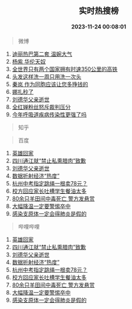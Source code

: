 <div align="center"><h2>实时热搜榜</h2><h4>2023-11-24 00:08:01</h4></div>

> 微博  

1. [迪丽热巴第二套 温婉大气](https://s.weibo.com/weibo?q=%E8%BF%AA%E4%B8%BD%E7%83%AD%E5%B7%B4%E7%AC%AC%E4%BA%8C%E5%A5%97%20%E6%B8%A9%E5%A9%89%E5%A4%A7%E6%B0%94&t=31&band_rank=1&Refer=top)<br />
2. [杨紫 华伦天奴](https://s.weibo.com/weibo?q=%E6%9D%A8%E7%B4%AB%20%E5%8D%8E%E4%BC%A6%E5%A4%A9%E5%A5%B4&t=31&band_rank=2&Refer=top)<br />
3. [全世界只有两个国家拥有时速350公里的高铁](https://s.weibo.com/weibo?q=%23%E5%85%A8%E4%B8%96%E7%95%8C%E5%8F%AA%E6%9C%89%E4%B8%A4%E4%B8%AA%E5%9B%BD%E5%AE%B6%E6%8B%A5%E6%9C%89%E6%97%B6%E9%80%9F350%E5%85%AC%E9%87%8C%E7%9A%84%E9%AB%98%E9%93%81%23&t=31&band_rank=3&Refer=top)<br />
4. [头发这样洗一周只用洗一次头](https://s.weibo.com/weibo?q=%E5%A4%B4%E5%8F%91%E8%BF%99%E6%A0%B7%E6%B4%97%E4%B8%80%E5%91%A8%E5%8F%AA%E7%94%A8%E6%B4%97%E4%B8%80%E6%AC%A1%E5%A4%B4&t=31&band_rank=4&Refer=top)<br />
5. [秦岚 作为同胞应该让您多挣钱的](https://s.weibo.com/weibo?q=%E7%A7%A6%E5%B2%9A%20%E4%BD%9C%E4%B8%BA%E5%90%8C%E8%83%9E%E5%BA%94%E8%AF%A5%E8%AE%A9%E6%82%A8%E5%A4%9A%E6%8C%A3%E9%92%B1%E7%9A%84&t=31&band_rank=5&Refer=top)<br />
6. [娜扎秒了](https://s.weibo.com/weibo?q=%E5%A8%9C%E6%89%8E%E7%A7%92%E4%BA%86&t=31&band_rank=6&Refer=top)<br />
7. [刘德华父亲逝世](https://s.weibo.com/weibo?q=%23%E5%88%98%E5%BE%B7%E5%8D%8E%E7%88%B6%E4%BA%B2%E9%80%9D%E4%B8%96%23&t=31&band_rank=7&Refer=top)<br />
8. [全红婵粉丝怒斥裁判压分](https://s.weibo.com/weibo?q=%23%E5%85%A8%E7%BA%A2%E5%A9%B5%E7%B2%89%E4%B8%9D%E6%80%92%E6%96%A5%E8%A3%81%E5%88%A4%E5%8E%8B%E5%88%86%23&t=31&band_rank=8&Refer=top)<br />
9. [今年呼吸道疾病传染性更强了吗](https://s.weibo.com/weibo?q=%23%E4%BB%8A%E5%B9%B4%E5%91%BC%E5%90%B8%E9%81%93%E7%96%BE%E7%97%85%E4%BC%A0%E6%9F%93%E6%80%A7%E6%9B%B4%E5%BC%BA%E4%BA%86%E5%90%97%23&t=31&band_rank=9&Refer=top)<br />

> 知乎  


> 百度  

1. [英雄回家](https://www.baidu.com/s?wd=%E8%8B%B1%E9%9B%84%E5%9B%9E%E5%AE%B6&sa=fyb_news&rsv_dl=fyb_news)<br />
2. [四川通江就“禁止私熏腊肉”致歉](https://www.baidu.com/s?wd=%E5%9B%9B%E5%B7%9D%E9%80%9A%E6%B1%9F%E5%B0%B1%E2%80%9C%E7%A6%81%E6%AD%A2%E7%A7%81%E7%86%8F%E8%85%8A%E8%82%89%E2%80%9D%E8%87%B4%E6%AD%89&sa=fyb_news&rsv_dl=fyb_news)<br />
3. [刘德华父亲逝世](https://www.baidu.com/s?wd=%E5%88%98%E5%BE%B7%E5%8D%8E%E7%88%B6%E4%BA%B2%E9%80%9D%E4%B8%96&sa=fyb_news&rsv_dl=fyb_news)<br />
4. [数据折射经济“热度”](https://www.baidu.com/s?wd=%E6%95%B0%E6%8D%AE%E6%8A%98%E5%B0%84%E7%BB%8F%E6%B5%8E%E2%80%9C%E7%83%AD%E5%BA%A6%E2%80%9D&sa=fyb_news&rsv_dl=fyb_news)<br />
5. [杭州中考指定跳绳一根卖78元？](https://www.baidu.com/s?wd=%E6%9D%AD%E5%B7%9E%E4%B8%AD%E8%80%83%E6%8C%87%E5%AE%9A%E8%B7%B3%E7%BB%B3%E4%B8%80%E6%A0%B9%E5%8D%9678%E5%85%83%EF%BC%9F&sa=fyb_news&rsv_dl=fyb_news)<br />
6. [校方回应家长吐槽学生餐油太多](https://www.baidu.com/s?wd=%E6%A0%A1%E6%96%B9%E5%9B%9E%E5%BA%94%E5%AE%B6%E9%95%BF%E5%90%90%E6%A7%BD%E5%AD%A6%E7%94%9F%E9%A4%90%E6%B2%B9%E5%A4%AA%E5%A4%9A&sa=fyb_news&rsv_dl=fyb_news)<br />
7. [80余只羊田间中毒死亡 警方发悬赏](https://www.baidu.com/s?wd=80%E4%BD%99%E5%8F%AA%E7%BE%8A%E7%94%B0%E9%97%B4%E4%B8%AD%E6%AF%92%E6%AD%BB%E4%BA%A1+%E8%AD%A6%E6%96%B9%E5%8F%91%E6%82%AC%E8%B5%8F&sa=fyb_news&rsv_dl=fyb_news)<br />
8. [大幅降温一定要警惕卒中](https://www.baidu.com/s?wd=%E5%A4%A7%E5%B9%85%E9%99%8D%E6%B8%A9%E4%B8%80%E5%AE%9A%E8%A6%81%E8%AD%A6%E6%83%95%E5%8D%92%E4%B8%AD&sa=fyb_news&rsv_dl=fyb_news)<br />
9. [感染支原体一定会得肺炎是假的](https://www.baidu.com/s?wd=%E6%84%9F%E6%9F%93%E6%94%AF%E5%8E%9F%E4%BD%93%E4%B8%80%E5%AE%9A%E4%BC%9A%E5%BE%97%E8%82%BA%E7%82%8E%E6%98%AF%E5%81%87%E7%9A%84&sa=fyb_news&rsv_dl=fyb_news)<br />

> 哔哩哔哩  

1. [英雄回家](https://www.baidu.com/s?wd=%E8%8B%B1%E9%9B%84%E5%9B%9E%E5%AE%B6&sa=fyb_news&rsv_dl=fyb_news)<br />
2. [四川通江就“禁止私熏腊肉”致歉](https://www.baidu.com/s?wd=%E5%9B%9B%E5%B7%9D%E9%80%9A%E6%B1%9F%E5%B0%B1%E2%80%9C%E7%A6%81%E6%AD%A2%E7%A7%81%E7%86%8F%E8%85%8A%E8%82%89%E2%80%9D%E8%87%B4%E6%AD%89&sa=fyb_news&rsv_dl=fyb_news)<br />
3. [刘德华父亲逝世](https://www.baidu.com/s?wd=%E5%88%98%E5%BE%B7%E5%8D%8E%E7%88%B6%E4%BA%B2%E9%80%9D%E4%B8%96&sa=fyb_news&rsv_dl=fyb_news)<br />
4. [数据折射经济“热度”](https://www.baidu.com/s?wd=%E6%95%B0%E6%8D%AE%E6%8A%98%E5%B0%84%E7%BB%8F%E6%B5%8E%E2%80%9C%E7%83%AD%E5%BA%A6%E2%80%9D&sa=fyb_news&rsv_dl=fyb_news)<br />
5. [杭州中考指定跳绳一根卖78元？](https://www.baidu.com/s?wd=%E6%9D%AD%E5%B7%9E%E4%B8%AD%E8%80%83%E6%8C%87%E5%AE%9A%E8%B7%B3%E7%BB%B3%E4%B8%80%E6%A0%B9%E5%8D%9678%E5%85%83%EF%BC%9F&sa=fyb_news&rsv_dl=fyb_news)<br />
6. [校方回应家长吐槽学生餐油太多](https://www.baidu.com/s?wd=%E6%A0%A1%E6%96%B9%E5%9B%9E%E5%BA%94%E5%AE%B6%E9%95%BF%E5%90%90%E6%A7%BD%E5%AD%A6%E7%94%9F%E9%A4%90%E6%B2%B9%E5%A4%AA%E5%A4%9A&sa=fyb_news&rsv_dl=fyb_news)<br />
7. [80余只羊田间中毒死亡 警方发悬赏](https://www.baidu.com/s?wd=80%E4%BD%99%E5%8F%AA%E7%BE%8A%E7%94%B0%E9%97%B4%E4%B8%AD%E6%AF%92%E6%AD%BB%E4%BA%A1+%E8%AD%A6%E6%96%B9%E5%8F%91%E6%82%AC%E8%B5%8F&sa=fyb_news&rsv_dl=fyb_news)<br />
8. [大幅降温一定要警惕卒中](https://www.baidu.com/s?wd=%E5%A4%A7%E5%B9%85%E9%99%8D%E6%B8%A9%E4%B8%80%E5%AE%9A%E8%A6%81%E8%AD%A6%E6%83%95%E5%8D%92%E4%B8%AD&sa=fyb_news&rsv_dl=fyb_news)<br />
9. [感染支原体一定会得肺炎是假的](https://www.baidu.com/s?wd=%E6%84%9F%E6%9F%93%E6%94%AF%E5%8E%9F%E4%BD%93%E4%B8%80%E5%AE%9A%E4%BC%9A%E5%BE%97%E8%82%BA%E7%82%8E%E6%98%AF%E5%81%87%E7%9A%84&sa=fyb_news&rsv_dl=fyb_news)<br />
